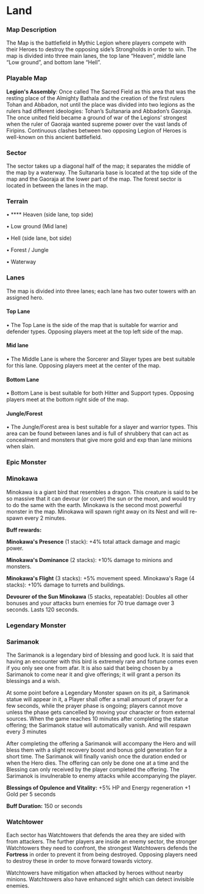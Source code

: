 # Land

### **Map Description**

The Map is the battlefield in Mythic Legion where players compete with their Heroes to destroy the opposing side’s Strongholds in order to win. The map is divided into three main lanes, the top lane “Heaven”, middle lane “Low ground”, and bottom lane “Hell”.

### **Playable Map**

**Legion's Assembly**_:_ Once called The Sacred Field as this area that was the resting place of the Almighty Bathala and the creation of the first rulers Tohan and Abbadon, not until the place was divided into two legions as the rulers had different ideologies: Tohan’s Sultanaria and Abbadon’s Gaoraja. The once united field became a ground of war of the Legions’ strongest when the ruler of Gaoraja wanted supreme power over the vast lands of Firipins. Continuous clashes between two opposing Legion of Heroes is well-known on this ancient battlefield.

### **Sector**

The sector takes up a diagonal half of the map; it separates the middle of the map by a waterway. The Sultanaria base is located at the top side of the map and the Gaoraja at the lower part of the map. The forest sector is located in between the lanes in the map.

### **Terrain**

• **** Heaven (side lane, top side)&#x20;

• Low ground (Mid lane)&#x20;

• Hell (side lane, bot side)&#x20;

• Forest / Jungle

• Waterway

### **Lanes**

The map is divided into three lanes; each lane has two outer towers with an assigned hero.

#### Top Lane

• The Top Lane is the side of the map that is suitable for warrior and defender types. Opposing players meet at the top left side of the map.&#x20;

#### Mid lane&#x20;

• The Middle Lane is where the Sorcerer and Slayer types are best suitable for this lane. Opposing players meet at the center of the map.

#### Bottom Lane&#x20;

• Bottom Lane is best suitable for both Hitter and Support types. Opposing players meet at the bottom right side of the map.&#x20;

#### Jungle/Forest&#x20;

• The Jungle/Forest area is best suitable for a slayer and warrior types. This area can be found between lanes and is full of shrubbery that can act as concealment and monsters that give more gold and exp than lane minions when slain.

### **Epic Monster**

### **Minokawa**&#x20;

Minokawa is a giant bird that resembles a dragon. This creature is said to be so massive that it can devour (or cover) the sun or the moon, and would try to do the same with the earth. Minokawa is the second most powerful monster in the map. Minokawa will spawn right away on its Nest and will re-spawn every 2 minutes.

**Buff rewards:**&#x20;

**Minokawa's Presence** (1 stack): +4% total attack damage and magic power.&#x20;

**Minokawa's Dominance** (2 stacks): +10% damage to minions and monsters.&#x20;

**Minokawa's Flight** (3 stacks): +5% movement speed. Minokawa's Rage (4 stacks): +10% damage to turrets and buildings.

**Devourer of the Sun Minokawa** (5 stacks, repeatable): Doubles all other bonuses and your attacks burn enemies for 70 true damage over 3 seconds. Lasts 120 seconds.

### **Legendary Monster**

### **Sarimanok**

The Sarimanok is a legendary bird of blessing and good luck. It is said that having an encounter with this bird is extremely rare and fortune comes even if you only see one from afar. It is also said that being chosen by a Sarimanok to come near it and give offerings; it will grant a person its blessings and a wish.

At some point before a Legendary Monster spawn on its pit, a Sarimanok statue will appear in it, a Player shall offer a small amount of prayer for a few seconds, while the prayer phase is ongoing; players cannot move unless the phase gets cancelled by moving your character or from external sources. When the game reaches 10 minutes after completing the statue offering; the Sarimanok statue will automatically vanish. And will respawn every 3 minutes

After completing the offering a Sarimanok will accompany the Hero and will bless them with a slight recovery boost and bonus gold generation for a short time. The Sarimanok will finally vanish once the duration ended or when the Hero dies. The offering can only be done one at a time and the Blessing can only received by the player completed the offering. The Sarimanok is invulnerable to enemy attacks while accompanying the player.

**Blessings of Opulence and Vitality:** +5% HP and Energy regeneration +1 Gold per 5 seconds

**Buff Duration:** 150 or seconds

### **Watchtower**

Each sector has Watchtowers that defends the area they are sided with from attackers. The further players are inside an enemy sector, the stronger Watchtowers they need to confront, the strongest Watchtowers defends the **Fortress** in order to prevent it from being destroyed. Opposing players need to destroy these in order to move forward towards victory.

Watchtowers have mitigation when attacked by heroes without nearby minions. Watchtowers also have enhanced sight which can detect invisible enemies.
